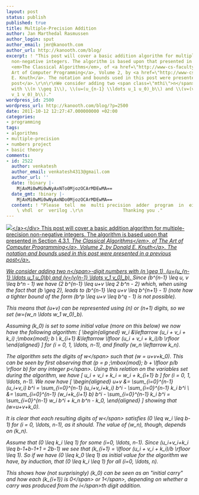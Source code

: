 ```yaml
---
layout: post
status: publish
published: true
title: Multiple-Precision Addition
author: Jan Marthedal Rasmussen
author_login: sput
author_email: jmr@kanooth.com
author_url: http://kanooth.com/blog/
excerpt: ! "This post will cover a basic addition algorithm for multiple-precision
  non-negative integers. The algorithm is based upon that presented in Section 4.3.1,
  <em>The Classical Algorithms</em>, of <a href=\"http://www-cs-faculty.stanford.edu/~knuth/taocp.html\">The
  Art of Computer Programming</a>, Volume 2, by <a href=\"http://www-cs-faculty.stanford.edu/~knuth/\">Donald
  E. Knuth</a>. The notation and bounds used in this post were presented in a <a href=\"/blog/2011/10/multiple-precision-number-representation.html\">previous
  post</a>.\r\n\r\nWe consider adding two <span class=\"mthi\">n</span>-digit numbers
  with \\(n \\geq 1\\), \\(u=(u_{n-1} \\ldots u_1 u_0)_b\\) and \\(v=(v_{n-1} \\ldots
  v_1 v_0)_b\\)."
wordpress_id: 2500
wordpress_url: http://kanooth.com/blog/?p=2500
date: 2011-10-12 12:27:47.000000000 +02:00
categories:
- programming
tags:
- algorithms
- multiple-precision
- numbers project
- basic theory
comments:
- id: 2522
  author: venkatesh
  author_email: venkatesh4313@gmail.com
  author_url: ''
  date: !binary |-
    MjAxMi0wMi0wNyAxNTo0MjozOCArMDEwMA==
  date_gmt: !binary |-
    MjAxMi0wMi0wNyAxNDo0MjozOCArMDEwMA==
  content: ! "Please  tell  me  multi precision  adder  program  in  either  c  or
    \ vhdl  or  verilog .\r\n               Thanking you ."
---
```

<div style="float:right"><a href="&#47;book&#47;link.php?id=taocp2"><img src="&#47;book&#47;taocp2.jpg" &#47;><&#47;a><&#47;div>
This post will cover a basic addition algorithm for multiple-precision non-negative integers. The algorithm is based upon that presented in Section&nbsp;4.3.1, <em>The Classical Algorithms<&#47;em>, of <a href="http:&#47;&#47;www-cs-faculty.stanford.edu&#47;~knuth&#47;taocp.html">The Art of Computer Programming<&#47;a>, Volume&nbsp;2, by <a href="http:&#47;&#47;www-cs-faculty.stanford.edu&#47;~knuth&#47;">Donald E. Knuth<&#47;a>. The notation and bounds used in this post were presented in a <a href="&#47;blog&#47;2011&#47;10&#47;multiple-precision-number-representation.html">previous post<&#47;a>.

We consider adding two <span class="mthi">n<&#47;span>-digit numbers with \(n \geq 1\), \(u=(u_{n-1} \ldots u_1 u_0)_b\) and \(v=(v_{n-1} \ldots v_1 v_0)_b\). <a id="more"></a><a id="more-2500"></a>Since \(b^{n-1} \leq u, v \leq b^n - 1\) we have \(2 b^{n-1} \leq u+v \leq 2 b^n - 2\) which, when using the fact that \(b \geq 2\), leads to \(b^{n-1} \leq u+v \leq b^{n+1} - 1\) (note how a tighter bound of the form \(b^p \leq u+v \leq b^q - 1\) is not possible).

This means that \(u+v\) can be represented using \(n\) or \(n+1\) digits, so we set \(w=(w_n \ldots w_1 w_0)_b\).

Assuming \(k_0\) is set to some initial value (more on this below) we now have the following algorithm:
\[
\begin{aligned}
w_i     &amp;\leftarrow (u_i + v_i + k_i) \;\mbox{mod}\; b \\
k_{i+1} &amp;\leftarrow \lfloor (u_i + v_i + k_i)&#47;b \rfloor
\end{aligned}
\]
for \(i = 0, 1, \ldots, n-1\), and finally \(w_n \leftarrow k_n\).

The algorithm sets the digits of <span class="mthi">w<&#47;span> such that \(w = u+v+k_0\). This can be seen by first observing that \(p = p \;\mbox{mod}\; b + \lfloor p&#47;b \rfloor b\) for any integer <span class="mthi">p<&#47;span>. Using this relation on the variables set during the algorithm, we have
\[
u_i + v_i + k_i = w_i + k_{i+1} b
\]
for \(i = 0, 1, \ldots, n-1\). We now have
\[
\begin{aligned}
u+v &amp;= \sum_{i=0}^{n-1} (u_i+v_i) b^i = \sum_{i=0}^{n-1} (u_i+v_i+k_i) b^i - \sum_{i=0}^{n-1} k_i b^i \\
    &amp;= \sum_{i=0}^{n-1} (w_i+k_{i+1} b) b^i - \sum_{i=0}^{n-1} k_i b^i = \sum_{i=0}^{n-1} w_i b^i + k_n b^n - k_0,
\end{aligned}
\]
showing that \(w=u+v+k_0\).

It is clear that each resulting digits of <span class="mthi">w<&#47;span> satisfies \(0 \leq w_i \leq b-1\) for \(i = 0, \ldots, n-1\), as it should. The value of \(w_n\), though, depends on \(k_n\).

Assume that \(0 \leq k_i \leq 1\) for some \(i=0, \ldots, n-1\). Since \(u_i+v_i+k_i \leq b-1+b-1+1 = 2b-1\) we see that \(k_{i+1} = \lfloor (u_i + v_i + k_i)&#47;b \rfloor \leq 1\). So if we have \(0 \leq k_0 \leq 1\) as initial value for the algorithm we have, by induction, that \(0 \leq k_i \leq 1\) for all \(i=0, \ldots, n\).

This shows how (not surprisingly) \(k_0\) can be seen as an "initial carry" and how each \(k_{i+1}\) is <span class="mthn">0<&#47;span> or <span class="mthn">1<&#47;span>, depending on whether a carry was produced from the <span class="mthi">i<&#47;span>th digit addition.
